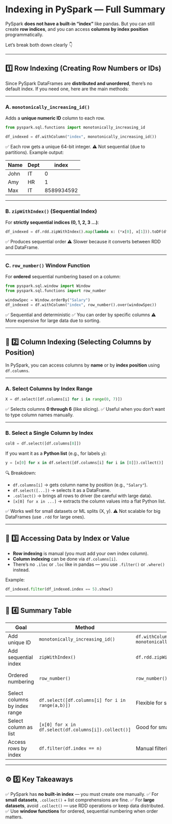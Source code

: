 

# Indexing in PySpark — Full Summary

PySpark **does not have a built-in “index”** like pandas.
But you can still create **row indices**, and you can access **columns by index position** programmatically.

Let’s break both down clearly 👇

---

## **1️⃣ Row Indexing (Creating Row Numbers or IDs)**

Since PySpark DataFrames are **distributed and unordered**, there’s no default index.
If you need one, here are the main methods:

---

### **A. `monotonically_increasing_id()`**

Adds a **unique numeric ID** column to each row.

```python
from pyspark.sql.functions import monotonically_increasing_id

df_indexed = df.withColumn("index", monotonically_increasing_id())
```

✅ Each row gets a unique 64-bit integer.
⚠️ Not sequential (due to partitions).
Example output:

| Name | Dept | index      |
| ---- | ---- | ---------- |
| John | IT   | 0          |
| Amy  | HR   | 1          |
| Max  | IT   | 8589934592 |

---

### **B. `zipWithIndex()` (Sequential Index)**

For **strictly sequential indices (0, 1, 2, 3 …)**:

```python
df_indexed = df.rdd.zipWithIndex().map(lambda x: (*x[0], x[1])).toDF(df.columns + ["index"])
```

✅ Produces sequential order
⚠️ Slower because it converts between RDD and DataFrame.

---

### **C. `row_number()` Window Function**

For **ordered** sequential numbering based on a column:

```python
from pyspark.sql.window import Window
from pyspark.sql.functions import row_number

windowSpec = Window.orderBy("Salary")
df_indexed = df.withColumn("index", row_number().over(windowSpec))
```

✅ Sequential and deterministic
✅ You can order by specific columns
⚠️ More expensive for large data due to sorting.

---

## 🧮 **2️⃣ Column Indexing (Selecting Columns by Position)**

In PySpark, you can access columns by **name** or by **index position** using `df.columns`.

---

### **A. Select Columns by Index Range**

```python
X = df.select([df.columns[i] for i in range(0, 7)])
```

✅ Selects columns **0 through 6** (like slicing).
✅ Useful when you don’t want to type column names manually.

---

### **B. Select a Single Column by Index**

```python
col8 = df.select([df.columns[8]])
```

If you want it as a **Python list** (e.g., for labels `y`):

```python
y = [x[0] for x in df.select([df.columns[i] for i in [8]]).collect()]
```

🔍 Breakdown:

* `df.columns[i]` → gets column name by position (e.g., `"Salary"`).
* `df.select([...])` → selects it as a DataFrame.
* `.collect()` → brings all rows to driver (be careful with large data).
* `[x[0] for x in ...]` → extracts the column values into a flat Python list.

✅ Works well for small datasets or ML splits (X, y).
⚠️ Not scalable for big DataFrames (use `.rdd` for large ones).

---

## 🧠 **3️⃣ Accessing Data by Index or Value**

* **Row indexing** is manual (you must add your own index column).
* **Column indexing** can be done via `df.columns[i]`.
* There’s no `.iloc` or `.loc` like in pandas — you use `.filter()` or `.where()` instead.

Example:

```python
df_indexed.filter(df_indexed.index == 5).show()
```

---

## 🧾 **4️⃣ Summary Table**

| Goal                          | Method                                               | Example                                              | Notes                         |
| ----------------------------- | ---------------------------------------------------- | ---------------------------------------------------- | ----------------------------- |
| Add unique ID                 | `monotonically_increasing_id()`                      | `df.withColumn("id", monotonically_increasing_id())` | Fast, not sequential          |
| Add sequential index          | `zipWithIndex()`                                     | `df.rdd.zipWithIndex()`                              | Exact sequence, slower        |
| Ordered numbering             | `row_number()`                                       | `row_number().over(Window.orderBy("col"))`           | Deterministic, requires order |
| Select columns by index range | `df.select([df.columns[i] for i in range(a,b)])`     | Flexible for subsets                                 |                               |
| Select column as list         | `[x[0] for x in df.select(df.columns[i]).collect()]` | Good for small data                                  |                               |
| Access rows by index          | `df.filter(df.index == n)`                           | Manual filtering                                     |                               |

---

## ⚙️ **5️⃣ Key Takeaways**

✅ PySpark has **no built-in index** — you must create one manually.
✅ For **small datasets**, `.collect()` + list comprehensions are fine.
✅ For **large datasets**, avoid `.collect()` — use RDD operations or keep data distributed.
✅ Use **window functions** for ordered, sequential numbering when order matters.

